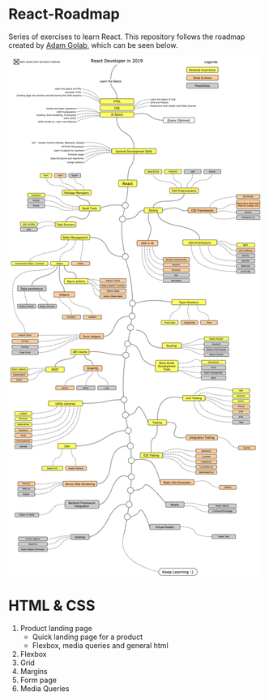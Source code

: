 # React-Roadmap
Series of exercises to learn React. This repository follows the roadmap created by 
[Adam Golab](https://github.com/adam-golab/react-developer-roadmap), which can be seen below.

![alt text](https://github.com/adam-golab/react-developer-roadmap/blob/master/roadmap.png "React Roadmap")

# HTML & CSS
1. Product landing page
    - Quick landing page for a product
    - Flexbox, media queries and general html
2. Flexbox
3. Grid
4. Margins
5. Form page
6. Media Queries
